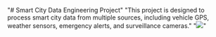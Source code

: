 "# Smart City Data Engineering Project" 
"This project is designed to process smart city data from multiple sources, including vehicle GPS, weather sensors, emergency alerts, and surveillance cameras." 
"![](SmartCityArchitecure.jpeg)" 
